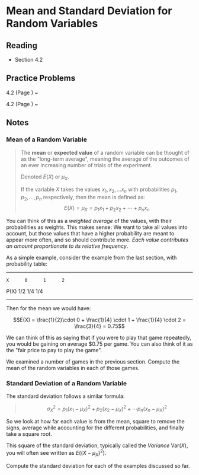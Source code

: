 # Mean and Standard Deviation for Random Variables

## Reading

- Section 4.2

## Practice Problems

4.2 (Page )
  ~

4.2 (Page )
  ~

## Notes

### Mean of a Random Variable

> The **mean** or **expected value** of a random variable can be thought of as the "long-term average", meaning the average of the outcomes of an ever increasing number of trials of the experiment.
>
> Denoted $E(X)$ or $\mu_X$.
>
> If the variable $X$ takes the values $x_1, x_2, \ldots x_n$ with probabilities $p_1, p_2, \ldots, p_n$ respectively, then the mean is defined as:
> $$E(X) = \mu_X = p_1x_1 + p_2x_2 + \cdots + p_nx_n$$

You can think of this as a *weighted average* of the values, with their probabilities as weights. This makes sense: We want to take all values into account, but those values that have a higher probability are meant to appear more often, and so should contribute more. *Each value contributes an amount proportionate to its relative frequency*.

As a simple example, consider the example from the last section, with probability table:

----- ------ ------ ------
    X      0      1      2
 P(X)  $1/2$  $1/4$  $1/4$
----- ------ ------ ------

Then for the mean we would have:

$$E(X) = \frac{1}{2}\cdot 0 + \frac{1}{4} \cdot 1 + \frac{1}{4} \cdot 2 = \frac{3}{4} = 0.75$$

We can think of this as saying that if you were to play that game repeatedly, you would be gaining on average $\$0.75$ per game. You can also think of it as the "fair price to pay to play the game".

We examined a number of games in the previous section. Compute the mean of the random variables in each of those games.

### Standard Deviation of a Random Variable

The standard deviation follows a similar formula:

> $$\sigma_X^2 = p_1 (x_1 - \mu_X)^2 + p_2 (x_2 - \mu_X)^2 + \cdots p_n (x_n - \mu_X)^2$$

So we look at how far each value is from the mean, square to remove the signs, average while accounting for the different probabilities, and finally take a square root.

This square of the standard deviation, typically called the *Variance* $\textrm{Var}(X)$, you will often see written as $E\left((X-\mu_X)^2\right)$.

Compute the standard deviation for each of the examples discussed so far.
